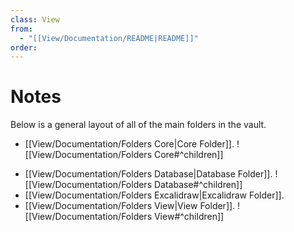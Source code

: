 ```yaml
---
class: View
from:
  - "[[View/Documentation/README|README]]"
order:
---
```

# Notes

Below is a general layout of all of the main folders in the vault.

- [[View/Documentation/Folders Core|Core Folder]].
![[View/Documentation/Folders Core#^children]]
* [[View/Documentation/Folders Database|Database Folder]].
![[View/Documentation/Folders Database#^children]]
* [[View/Documentation/Folders Excalidraw|Excalidraw Folder]].
* [[View/Documentation/Folders View|View Folder]].
![[View/Documentation/Folders View#^children]]
